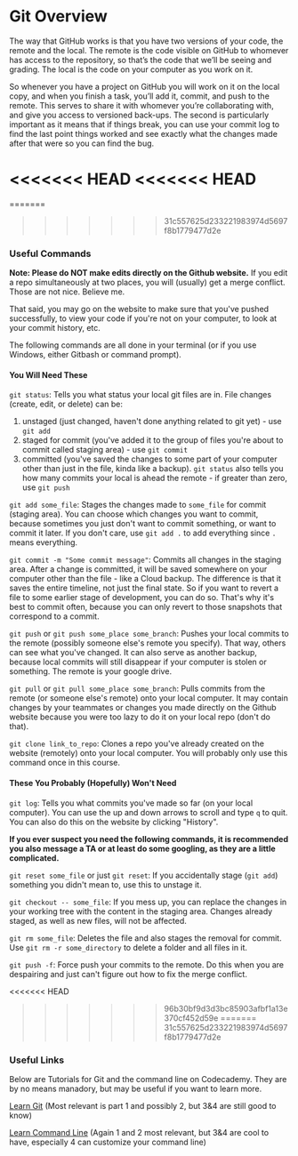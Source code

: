 # Git Overview

The way that GitHub works is that you have two versions of your code, the remote and the local. The remote is the code
visible on GitHub to whomever has access to the repository, so that’s the code that we’ll be seeing and grading. The local
is the code on your computer as you work on it.

So whenever you have a project on GitHub you will work on it on the local copy, and when you finish a task, you’ll add it,
commit, and push to the remote. This serves to share it with whomever you’re collaborating with, and give you access to
versioned back-ups. The second is particularly important as it means that if things break, you can use your commit log to
find the last point things worked and see exactly what the changes made after that were so you can find the bug.

<<<<<<< HEAD
<<<<<<< HEAD
=======
=======
>>>>>>> 31c557625d233221983974d5697f8b1779477d2e
### Useful Commands

**Note: Please do NOT make edits directly on the Github website.** If you edit a repo simultaneously at two places, you will (usually) get a merge conflict. Those are not nice. Believe me.

That said, you may go on the website to make sure that you've pushed successfully, to view your code if you're not on your computer, to look at your commit history, etc.

The following commands are all done in your terminal (or if you use Windows, either Gitbash or command prompt).

#### You Will Need These

`git status`: Tells you what status your local git files are in. File changes (create, edit, or delete) can be:
1. unstaged (just changed, haven't done anything related to git yet) - use `git add`
2. staged for commit (you've added it to the group of files you're about to commit called staging area) - use `git commit`
3. committed (you've saved the changes to some part of your computer other than just in the file, kinda like a backup). `git status` also tells you how many commits your local is ahead the remote - if greater than zero, use `git push`

`git add some_file`: Stages the changes made to `some_file` for commit (staging area). You can choose which changes you want to commit, because sometimes you just don't want to commit something, or want to commit it later. If you don't care, use `git add .` to add everything since `.` means everything.

`git commit -m "Some commit message"`: Commits all changes in the staging area. After a change is committed, it will be saved somewhere on your computer other than the file - like a Cloud backup. The difference is that it saves the entire timeline, not just the final state. So if you want to revert a file to some earlier stage of development, you can do so. That's why it's best to commit often, because you can only revert to those snapshots that correspond to a commit.

`git push` or `git push some_place some_branch`: Pushes your local commits to the remote (possibly someone else's remote you specify). That way, others can see what you've changed. It can also serve as another backup, because local commits will still disappear if your computer is stolen or something. The remote is your google drive.

`git pull` or `git pull some_place some_branch`: Pulls commits from the remote (or someone else's remote) onto your local computer. It may contain changes by your teammates or changes you made directly on the Github website because you were too lazy to do it on your local repo (don't do that).

`git clone link_to_repo`: Clones a repo you've already created on the website (remotely) onto your local computer. You will probably only use this command once in this course.

#### These You Probably (Hopefully) Won't Need

`git log`: Tells you what commits you've made so far (on your local computer). You can use the up and down arrows to scroll and type `q` to quit. You can also do this on the website by clicking "History".

**If you ever suspect you need the following commands, it is recommended you also message a TA or at least do some googling, as they are a little complicated.**

`git reset some_file` or just `git reset`: If you accidentally stage (`git add`) something you didn't mean to, use this to unstage it.

`git checkout -- some_file`: If you mess up, you can replace the changes in your working tree with the content in the staging area. Changes already staged, as well as new files, will not be affected.

`git rm some_file`: Deletes the file and also stages the removal for commit. Use `git rm -r some_directory` to delete a folder and all files in it.

`git push -f`: Force push your commits to the remote. Do this when you are despairing and just can't figure out how to fix the merge conflict.

<<<<<<< HEAD
>>>>>>> 96b30bf9d3d3bc85903afbf1a13e370cf452d59e
=======
>>>>>>> 31c557625d233221983974d5697f8b1779477d2e
### Useful Links

Below are Tutorials for Git and the command line on Codecademy. They are by no means manadory, but may be useful if you
want to learn more.

[Learn Git](https://www.codecademy.com/learn/learn-git) (Most relevant is part 1 and possibly 2, but 3&4 are still good
to know)

[Learn Command Line](https://www.codecademy.com/learn/learn-the-command-line) (Again 1 and 2 most relevant, but 3&4 are cool
to have, especially 4 can customize your command line)
